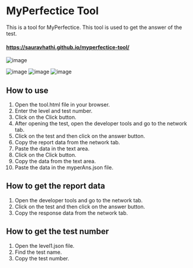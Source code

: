 # MyPerfectice Tool

This is a tool for MyPerfectice. This tool is used to get the answer of the test. 

#### https://sauravhathi.github.io/myperfectice-tool/

![image](https://user-images.githubusercontent.com/61316762/208975611-df68ac38-77ca-434b-ae7e-389d20651799.png)

![image](https://user-images.githubusercontent.com/61316762/208975306-b6aabf6a-42ea-4e51-a2e6-1d339541c62e.png)
![image](https://user-images.githubusercontent.com/61316762/208975440-6df017db-3af0-4fea-af5f-db117c21a561.png)
![image](https://user-images.githubusercontent.com/61316762/208975529-4d1c51f0-55f9-4173-8bad-ff3e6a5c0093.png)

## How to use

1. Open the tool.html file in your browser.
2. Enter the level and test number.
3. Click on the Click button.
4. After opening the test, open the developer tools and go to the network tab.
5. Click on the test and then click on the answer button.
6. Copy the report data from the network tab.
7. Paste the data in the text area.
8. Click on the Click button.
9. Copy the data from the text area.
10. Paste the data in the myperAns.json file.

## How to get the report data

1. Open the developer tools and go to the network tab.
2. Click on the test and then click on the answer button.
3. Copy the response data from the network tab.

## How to get the test number

1. Open the level1.json file.
2. Find the test name.
3. Copy the test number.
